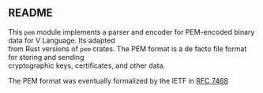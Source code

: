 README
-----

This `pem` module implements a parser and encoder for PEM-encoded binary data for V Language. Its adapted</br>
from Rust versions of `pem` crates. The PEM format is a de facto file format for storing and sending </br> cryptographic keys, certificates, and other data. </br>

The PEM format was eventually formalized by the IETF in [RFC 7468](https://tools.ietf.org/html/rfc7468)